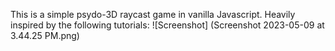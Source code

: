 This is a simple psydo-3D raycast game in vanilla Javascript. Heavily inspired by the following tutorials:
![Screenshot] (Screenshot 2023-05-09 at 3.44.25 PM.png)
